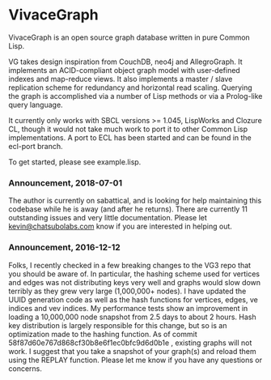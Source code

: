 VivaceGraph
===============

VivaceGraph is an open source graph database written in pure Common Lisp.

VG takes design inspiration from CouchDB, neo4j and AllegroGraph.  It implements an ACID-compliant object graph model with user-defined indexes and map-reduce views.  It also implements a master / slave replication scheme for redundancy and horizontal read scaling.  Querying the graph is accomplished via a number of Lisp methods or via a Prolog-like query language.

It currently only works with SBCL versions >= 1.045, LispWorks and Clozure CL, though it would not take much work to port it to other Common Lisp implementations. A port to ECL has been started and can be found in the ecl-port branch.

To get started, please see example.lisp.

### Announcement, 2018-07-01

The author is currently on sabattical, and is looking for help maintaining this codebase while he is away (and after he returns).  There are currently 11 outstanding issues and very little documentation.  Please let kevin@chatsubolabs.com know if you are interested in helping out.

### Announcement, 2016-12-12

Folks, I recently checked in a few breaking changes to the VG3 repo that
you should be aware of.  In particular, the hashing scheme used for
vertices and edges was not distributing keys very well and graphs would
slow down terribly as they grew very large (1,000,000+ nodes).  I have
updated the UUID generation code as well as the hash functions for
vertices, edges, ve indices and vev indices.  My performance tests show
an improvement in loading a 10,000,000 node snapshot from 2.5 days to
about 2 hours.  Hash key distribution is largely responsible for this
change, but so is an optimization made to the hashing function.  As of
commit 58f87d60e767d868cf30b8e6f1ec0bfc9d6d0b1e , existing graphs will
not work.  I suggest that you take a snapshot of your graph(s) and
reload them using the REPLAY function.  Please let me know if you have
any questions or concerns.
